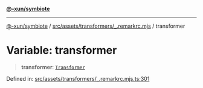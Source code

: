 [**@-xun/symbiote**](../../../../../README.md)

***

[@-xun/symbiote](../../../../../README.md) / [src/assets/transformers/\_.remarkrc.mjs](../README.md) / transformer

# Variable: transformer

> **transformer**: [`Transformer`](../../../type-aliases/Transformer.md)

Defined in: [src/assets/transformers/\_.remarkrc.mjs.ts:301](https://github.com/Xunnamius/symbiote/blob/c0ad42f4c6445e4425455b816e9c7314dfae3311/src/assets/transformers/_.remarkrc.mjs.ts#L301)
